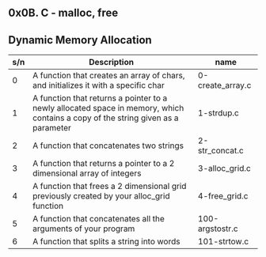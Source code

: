 ## 0x0B. C - malloc, free

## Dynamic Memory Allocation

| s/n | Description                                                                                                                      | name             |
| --- | -------------------------------------------------------------------------------------------------------------------------------- | ---------------- |
| 0   | A function that creates an array of chars, and initializes it with a specific char                                               | 0-create_array.c |
| 1   | A function that returns a pointer to a newly allocated space in memory, which contains a copy of the string given as a parameter | 1-strdup.c       |
| 2   | A function that concatenates two strings                                                                                         | 2-str_concat.c   |
| 3   | A function that returns a pointer to a 2 dimensional array of integers                                                           | 3-alloc_grid.c   |
| 4   | A function that frees a 2 dimensional grid previously created by your alloc_grid function                                        | 4-free_grid.c    |
| 5   | A function that concatenates all the arguments of your program                                                                   | 100-argstostr.c  |
| 6   | A function that splits a string into words                                                                                       | 101-strtow.c     |
